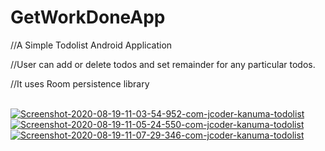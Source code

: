 # GetWorkDoneApp
//A Simple Todolist Android Application

//User can add or delete todos and set remainder for any
particular todos.

//It uses Room persistence library 

<br>
<a href="https://ibb.co/Phzwrpn"><img src="https://i.ibb.co/C7shwdZ/Screenshot-2020-08-19-11-03-54-952-com-jcoder-kanuma-todolist.jpg" alt="Screenshot-2020-08-19-11-03-54-952-com-jcoder-kanuma-todolist" border="0"></a>
<a href="https://ibb.co/xM71hkQ"><img src="https://i.ibb.co/y8Q609J/Screenshot-2020-08-19-11-05-24-550-com-jcoder-kanuma-todolist.jpg" alt="Screenshot-2020-08-19-11-05-24-550-com-jcoder-kanuma-todolist" border="0"></a>
<a href="https://ibb.co/QbT2hxQ"><img src="https://i.ibb.co/3rjDVPd/Screenshot-2020-08-19-11-07-29-346-com-jcoder-kanuma-todolist.jpg" alt="Screenshot-2020-08-19-11-07-29-346-com-jcoder-kanuma-todolist" border="0"></a><br /><br />
